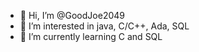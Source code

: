 - 👋 Hi, I’m @GoodJoe2049
- 👀 I’m interested in java, C/C++, Ada, SQL
- 🌱 I’m currently learning C and SQL

<!---
GoodJoe2049/GoodJoe2049 is a ✨ special ✨ repository because its `README.md` (this file) appears on your GitHub profile.
You can click the Preview link to take a look at your changes.
--->
